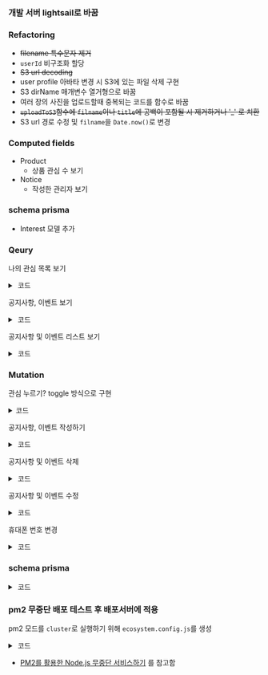### 개발 서버 lightsail로 바꿈

### Refactoring
- ~~filename 특수문자 제거~~
- `userId` 비구조화 할당
- ~~S3 url decoding~~
- user profile 아바타 변경 시 S3에 있는 파일 삭제 구현
- S3 dirName 매개변수 열거형으로 바꿈
- 여러 장의 사진을 업로드할때 중복되는 코드를 함수로 바꿈
- ~~`uploadToS3`함수에 `filname`이나 `title`에 공백이 포함될 시 제거하거나 '_' 로 치환~~
- S3 url 경로 수정 및 `filname`을 `Date.now()`로 변경

### Computed fields
- Product
  - 상품 관심 수 보기
- Notice
  - 작성한 관리자 보기

### schema prisma
- Interest 모델 추가

### Qeury
나의 관심 목록 보기
<details>
<summary> &nbsp;코드 </summary>

```ts
const resolvers: Resolvers = {
  Query: {
    seeMyInterestLists: protectedResolver(
      async (_, __, { client, loggedInUser }) => {
        const { userId } = loggedInUser;
        const product = await client.interest.findMany({
          where: { userId },
          select: { product: true },
        });
        return product.map((item) => item.product);
      }
    ),
  },
};
```
</details>

공지사항, 이벤트 보기
<details>
<summary> &nbsp;코드 </summary>

```ts
const resolvers: Resolvers = {
  Query: {
    seeNotice: async (_, { id }, { client }) => {
      const notice: Notice | null = await client.notice.findUnique({
        where: { id },
      });
      if (!notice) {
        return null;
      }
      return notice;
    },
  },
};
```
</details>

공지사항 및 이벤트 리스트 보기
<details>
<summary> &nbsp;코드 </summary>

```ts
const resolvers: Resolvers = {
  Query: {
    seeNoticeList: (_, { lastId, sortation }, { client }) =>
      client.notice.findMany({
        where: { sortation },
        skip: lastId ? 1 : 0,
        take: 10,
        ...(lastId && { cursor: { id: lastId } }),
      }),
  },
};
```
</details>


### Mutation
관심 누르기? toggle 방식으로 구현
<details>
<summary> 코드 </summary>

```ts
const resolvers: Resolvers = {
  Mutation: {
    toggleInterest: protectedResolver(
      async (_, { id }, { client, loggedInUser }) => {
        const { userId } = loggedInUser;
        const product: Identity | null = await client.product.findUnique({
          where: { id },
          select: { id: true },
        });
        if (!product) {
          return { ok: false, error: '상품이 존재하지않음' };
        }
        const interestWhere = {
          productId_userId: {
            productId: id,
            userId,
          },
        };
        const interest: Interest | null = await client.interest.findUnique({
          where: interestWhere,
        });
        if (interest) {
          await client.interest.delete({ where: interestWhere });
        } else {
          await client.interest.create({
            data: {
              user: { connect: { userId } },
              product: { connect: { id } },
            },
          });
        }
        return { ok: true };
      }
    ),
  },
};
```
</details>

공지사항, 이벤트 작성하기
<details>
<summary> &nbsp;코드 </summary>

```ts
const resolvers: Resolvers = {
  Mutation: {
    createNotice: protectedResolver(
      async (
        _,
        { title, content, sortation, image },
        { client, loggedInUser }
      ) => {
        const { userId, role } = loggedInUser;
        if (role !== 'ADMIN') {
          return { ok: false, error: '작성 권한이 없음' };
        }
        let imageUrl: string = '';
        if (image) {
          imageUrl = await uploadToS3(image, 'notices', _, title);
        }
        await client.notice.create({
          data: {
            adminId: userId,
            title,
            content,
            sortation,
            ...(image && { image: imageUrl }),
          },
        });
        return { ok: true };
      }
    ),
  },
};
```
</details>

공지사항 및 이벤트 삭제
<details>
<summary> &nbsp;코드 </summary>

```ts
const resolvers: Resolvers = {
  Mutation: {
    deleteNotice: protectedResolver(
      async (_, { id }, { client, loggedInUser }) => {
        const { role } = loggedInUser;
        if (role !== 'ADMIN') {
          return { ok: false, error: '권한이 없음' };
        }

        const notice = await client.notice.findUnique({
          where: { id },
          select: { id: true, image: true },
        });
        if (!notice) {
          return { ok: false, error: '존재하지 않음' };
        }

        const { image } = notice;
        if (image) {
          await deleteObjectsS3(image);
        }

        await client.notice.delete({ where: { id } });
        return { ok: true };
      }
    ),
  },
};
```
</details>

공지사항 및 이벤트 수정
<details>
<summary> &nbsp;코드 </summary>

```ts
const resolvers: Resolvers = {
  Mutation: {
    editNotice: protectedResolver(
      async (_, { id, Title, content, Image }, { client, loggedInUser }) => {
        const { role } = loggedInUser;
        if (role !== 'ADMIN') {
          return { ok: false, error: '권한이 없음' };
        }

        const notice = await client.notice.findUnique({
          where: { id },
        });
        if (!notice) {
          return { ok: false, error: '존재하지 않음' };
        }

        const { image, title } = notice;
        let imageUrl: string = '';
        // 변경할 이미지와 이미지가 존재할 경우 s3 오브젝트 삭제
        if (Image) {
          if (image) {
            await deleteObjectsS3(image);
          }
          imageUrl = await uploadToS3(Image, 'notices', _, title);
        }

        await client.notice.update({
          where: { id },
          data: {
            ...(Title && { title: Title }),
            ...(content && { content }),
            ...(Image && { image: imageUrl }),
          },
        });

        return { ok: true };
      }
    ),
  },
};
```
</details>

  휴대폰 번호 변경
<details>
<summary> &nbsp;코드 </summary>

```ts
const resolvers: Resolvers = {
  Mutation: {
    withdrawalAccount: protectedResolver(
      async (_, __, { client, loggedInUser }) => {
        const { userId } = loggedInUser;
        const user: User | null = await client.user.findUnique({
          where: { userId },
        });
        const comments = await client.comment.findFirst({
          where: { authorId: userId },
          select: { id: true },
        });
        const products = await client.product.findMany({
          where: { authorId: userId },
        });

        if (!user) {
          return { ok: false, error: '사용자가 존재하지 않음' };
        }
        // 프로필 사진이 존재할 경우 S3 오브젝트 삭제
        if (user.avatar) {
          await deleteObjectsS3(user.avatar);
        }

        if (products) {
          products.forEach(async (item: Product) => {
            const { id, picture } = item;
            const comment = await client.comment.findFirst({
              where: { productId: id },
            });
            // 사용자가 작성한 상품에 댓글이 있으면 삭제
            if (comment) {
              await client.comment.deleteMany({ where: { productId: id } });
            }
            if (picture.length !== 0) {
              await deleteObjectsS3(picture);
            }
          });
          // 사용자가 작성한 상품들 삭제
          await client.product.deleteMany({ where: { authorId: userId } });
        }
        // 사용자가 작성한 댓글들 삭제
        if (comments) {
          await client.comment.deleteMany({ where: { authorId: userId } });
        }

        await client.user.delete({ where: { userId } });

        return { ok: true };
      }
    ),
  },
};
```
</details>

### schema prisma
<details>
<summary> &nbsp;코드 </summary>

```ts
const resolvers: Resolvers = {
  Mutation: {
    editAccount: protectedResolver(
      async (_, { phoneNumber }, { client, loggedInUser }) => {
        const { userId } = loggedInUser;
        const user: Identity | null = await client.user.findUnique({
          where: { phoneNumber },
          select: { userId: true },
        });
        if (user) {
          return { ok: false, error: '이미 존재하는 번호입니다.' };
        }
        await client.user.update({ where: { userId }, data: { phoneNumber } });
        return { ok: true };
      }
    ),
  },
};
```
</details>

### pm2 무중단 배포 테스트 후 배포서버에 적용
pm2 모드를 `cluster`로 실행하기 위해 `ecosystem.config.js`를 생성
<details>
<summary> &nbsp;코드 </summary>

```js
module.exports = {
  apps: [
    {
      name: 'server',
      script: 'src/server.ts',
      instances: 0,
      exec_mode: 'cluster',
      wait_ready: true,
      listen_timeout: 50000,
      kill_timeout: 5000,
    },
  ],
};

```
</details>

- [PM2를 활용한 Node.js 무중단 서비스하기](https://engineering.linecorp.com/ko/blog/pm2-nodejs/) 를 참고함

